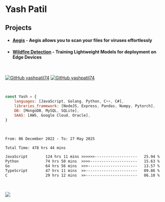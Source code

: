 # Yash Patil

<!-- [![Typing SVG](https://readme-typing-svg.herokuapp.com?font=Fira+Code&pause=1000&width=435&lines=Python+developer;Game+developer;Full+stack+web;Human.)](https://git.io/typing-svg)-->


<!-- <img align='right' src="https://64.media.tumblr.com/2d0af9c90d1b1107313cc20bda01548a/tumblr_outwxnanpp1u79o2lo1_1280.gif" width="300">
-->

## Projects

- #### [Aegis](https://github.com/orgs/Aegis-Site/repositories) - Aegis allows you to scan your files for viruses effortlessly
- #### [Wildfire Detection](https://github.com/yashpatil74/final-year) - Training Lightweight Models for deployment on Edge Devices

<br>

[![GitHub yashpatil74](https://img.shields.io/github/followers/yashpatil74?style=social)](https://github.com/yashpatil74)
[![GitHub yashpatil74](https://img.shields.io/github/stars/yashpatil74?style=social)](https://github.com/yashpatil74)


<br>

```javascript
const Yash = {
    languages: [JavaScript, Golang, Python, C++, C#],
    libraries_framework: [NodeJS, Express, Pandas, Numpy, Pytorch],
    DB: [MongoDB, MySQL, SQLite],
    SAAS: [AWS, Google Cloud, Oracle],
}
```

<br>

<!--START_SECTION:waka-->

```txt
From: 06 December 2022 - To: 27 May 2025

Total Time: 478 hrs 44 mins

JavaScript        124 hrs 11 mins >>>>>>-------------------   25.94 %
Python            74 hrs 50 mins  >>>>---------------------   15.63 %
Go                64 hrs 56 mins  >>>----------------------   13.57 %
TypeScript        47 hrs 11 mins  >>-----------------------   09.86 %
C                 29 hrs 12 mins  >>-----------------------   06.10 %
```

<!--END_SECTION:waka-->

<br>

[![](https://visitcount.itsvg.in/api?id=FightlolYes&label=Profile%20Views&color=0&pretty=false)](https://visitcount.itsvg.in)

